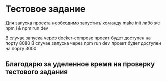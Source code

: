 # Тестовое задание

Для запуска проекта необходимо запустить команду make init либо же npm i & npm run dev

В случае запуска через docker-compose проект будет доступен на порту 8080
В случае запуска через npm run dev проект будет доступен на порту 3000

## Благодарю за уделенное время на проверку тестового задания
